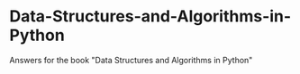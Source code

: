 # Data-Structures-and-Algorithms-in-Python
Answers for the book "Data Structures and Algorithms in Python"
